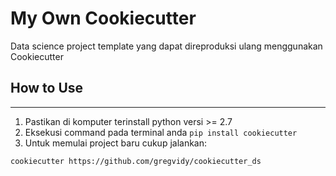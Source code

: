 # My Own Cookiecutter

Data science project template yang dapat direproduksi ulang menggunakan Cookiecutter


## How to Use
-----------

1. Pastikan di komputer terinstall python versi >= 2.7
2. Eksekusi command pada terminal anda `pip install cookiecutter`
3. Untuk memulai project baru cukup jalankan:
``` bash
cookiecutter https://github.com/gregvidy/cookiecutter_ds
```